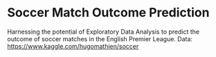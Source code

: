 # Soccer Match Outcome Prediction
Harnessing the potential of Exploratory Data Analysis to predict the outcome of soccer matches in the English Premier League.
Data: https://www.kaggle.com/hugomathien/soccer
